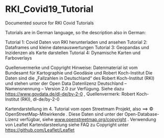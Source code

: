 # RKI_Covid19_Tutorial
Documented source for RKI Covid Tutorials

Tutorials are in German language, so the description also in German:

Tutorial 1: Covid Daten von RKI herunterladen und ansehen
Tutorial 2: Dataframes und kleine datenauswertungen
Tutorial 3: Geopandas und Inzidenzen als Karte darstellen
Tutorial 4: Dynamische Karten und Farboverlays

Quellenvermerke und Copyright Hinweise:
Datenmaterial ist vom Bundesamt für Kartographie und Geodäsie und Robert Koch-Institut
Die Daten sind die „Fallzahlen in Deutschland“ des Robert Koch-Institut (RKI) und stehen unter 
der Open Data Datenlizenz Deutschland – Namensnennung – Version 2.0 zur Verfügung. 
Siehe dazu https://www.govdata.de/dl-de/by-2-0 , Quellenvermerk: Robert Koch-Institut (RKI), dl-de/by-2-0

Kartendarstellung im 4. Tutorial vom open Streetmam Projekt, also ==> © OpenStreetMap-Mitwirkende .
Diese Daten sind unter der Open-Database-Lizenz verfügbar, siehe www.openstreetmap.org/copyright .
Verwendung von Leaflet Kartendarsteelung siehe FAQ zu Copyright unter https://github.com/Leaflet/Leaflet
